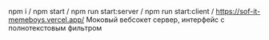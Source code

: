 npm i / 
npm start / 
npm run start:server /
npm run start:client /
https://sof-it-memeboys.vercel.app/
Моковый вебсокет сервер, интерфейс с полнотекстовым фильтром 
